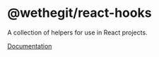 # @wethegit/react-hooks

A collection of helpers for use in React projects.

[Documentation](https://wethegit.github.io/react-hooks/)